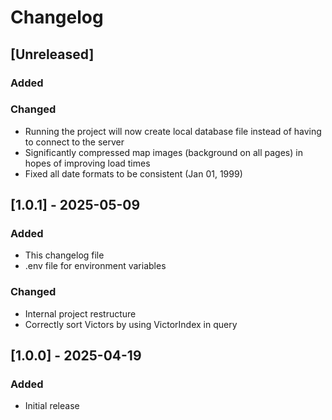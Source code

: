 # Changelog

## [Unreleased]

### Added

### Changed
  - Running the project will now create local database file instead of having to connect to the server
  - Significantly compressed map images (background on all pages) in hopes of improving load times
  - Fixed all date formats to be consistent (Jan 01, 1999)

## [1.0.1] - 2025-05-09

### Added
  - This changelog file
  - .env file for environment variables

### Changed
  - Internal project restructure
  - Correctly sort Victors by using VictorIndex in query

## [1.0.0] - 2025-04-19

### Added
  - Initial release

